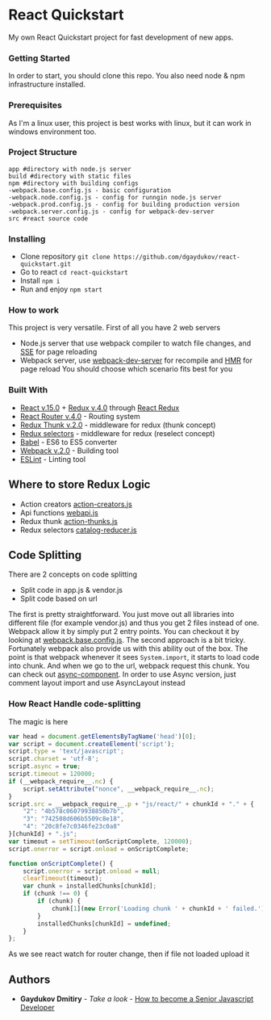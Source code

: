 # React Quickstart

My own React Quickstart project for fast development of new apps.

### Getting Started

In order to start, you should clone this repo. You also need node & npm infrastructure installed.

### Prerequisites

As I'm a linux user, this project is best works with linux, but it can work in windows environment too.

### Project Structure
```
app #directory with node.js server
build #directory with static files
npm #directory with building configs
-webpack.base.config.js - basic configuration
-webpack.node.config.js - config for runngin node.js server
-webpack.prod.config.js - config for building production version
-webpack.server.config.js - config for webpack-dev-server
src #react source code
```

### Installing

* Clone repository ```git clone https://github.com/dgaydukov/react-quickstart.git```
* Go to react ```cd react-quickstart```
* Install ```npm i```
* Run and enjoy ```npm start```

### How to work

This project is very versatile. First of all you have 2 web servers
* Node.js server that use webpack compiler to watch file changes, and [SSE](https://www.npmjs.com/package/server-sent-events) for page reloading
* Webpack server, use [webpack-dev-server](https://www.npmjs.com/package/webpack-dev-server) for recompile and [HMR](https://webpack.github.io/docs/hot-module-replacement-with-webpack.html) for page reload
You should choose which scenario fits best for you



### Built With

* [React v.15.0](https://facebook.github.io/react/blog/2016/04/07/react-v15.html) + [Redux v.4.0](https://github.com/reactjs/redux) through [React Redux](https://github.com/reactjs/react-redux)
* [React Router v.4.0](https://github.com/ReactTraining/react-router) - Routing system
* [Redux Thunk v.2.0](https://github.com/gaearon/redux-thunk) - middleware for redux (thunk concept)
* [Redux selectors](https://github.com/reactjs/reselect) - middleware for redux (reselect concept)
* [Babel](https://github.com/babel/babel) - ES6 to ES5 converter
* [Webpack v.2.0](https://github.com/webpack/webpack) - Building tool
* [ESLint](https://github.com/eslint/eslint) - Linting tool

## Where to store Redux Logic

* Action creators [action-creators.js](https://github.com/dgaydukov/react-quickstart/blob/master/src/redux/action-creators.js)
* Api functions [webapi.js](https://github.com/dgaydukov/react-quickstart/blob/master/src/api/webapi.js)
* Redux thunk [action-thunks.js](https://github.com/dgaydukov/react-quickstart/blob/master/src/redux/action-thunks.js)
* Redux selectors [catalog-reducer.js](https://github.com/dgaydukov/react-quickstart/blob/master/src/redux/reducers/catalog-reducer.js)


## Code Splitting

There are 2 concepts on code splitting
* Split code in app.js & vendor.js
* Split code based on url

The first is pretty straightforward. You just move out all libraries into different file (for example vendor.js) and thus you get 2 files instead of one.
Webpack allow it by simply put 2 entry points. You can checkout it by looking at [webpack.base.config.js](https://github.com/dgaydukov/react-quickstart/blob/master/npm/webpack.base.config.js).
The second approach is a bit tricky. Fortunately webpack also provide us with this ability out of the box.
The point is that webpack whenever it sees ```System.import```, it starts to load code into chunk. And when we go to the url, webpack request this chunk.
You can check out [async-component](https://github.com/dgaydukov/react-quickstart/blob/master/src/async-component.js).
In order to use Async version, just comment layout import and use AsyncLayout instead


### How React Handle code-splitting

The magic is here
```javascript
var head = document.getElementsByTagName('head')[0];
var script = document.createElement('script');
script.type = 'text/javascript';
script.charset = 'utf-8';
script.async = true;
script.timeout = 120000;
if (__webpack_require__.nc) {
    script.setAttribute("nonce", __webpack_require__.nc);
}
script.src = __webpack_require__.p + "js/react/" + chunkId + "." + {
    "2": "4b578c06079938850b7b",
    "3": "742508d606b5509c8e18",
    "4": "20c8fe7c0346fe23c0a8"
}[chunkId] + ".js";
var timeout = setTimeout(onScriptComplete, 120000);
script.onerror = script.onload = onScriptComplete;

function onScriptComplete() {
    script.onerror = script.onload = null;
    clearTimeout(timeout);
    var chunk = installedChunks[chunkId];
    if (chunk !== 0) {
        if (chunk) {
            chunk[1](new Error('Loading chunk ' + chunkId + ' failed.'));
        }
        installedChunks[chunkId] = undefined;
    }
};
```
As we see react watch for router change, then if file not loaded upload it


## Authors

* **Gaydukov Dmitiry** - *Take a look* - [How to become a Senior Javascript Developer](https://github.com/dgaydukov/how-to-become-a-senior-js-developer)

